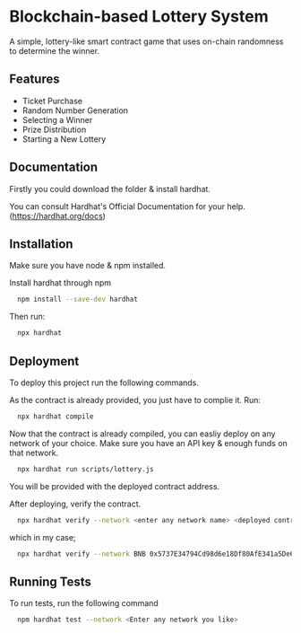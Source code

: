 
# Blockchain-based Lottery System

A simple, lottery-like smart contract game that uses on-chain randomness to determine the winner.

## Features

- Ticket Purchase
- Random Number Generation
- Selecting a Winner
- Prize Distribution
- Starting a New Lottery


## Documentation

Firstly you could download the folder & install hardhat. 

You can consult Hardhat's Official Documentation for your help. (https://hardhat.org/docs)



## Installation

Make sure you have node & npm installed.

Install hardhat through npm

```bash
  npm install --save-dev hardhat

```

Then run:

```bash
  npx hardhat
```
## Deployment
To deploy this project run the following commands.

As the contract is already provided, you just have to complie it. Run:
```bash
  npx hardhat compile
```

Now that the contract is already compiled, you can easliy deploy on any network of your choice.
Make sure you have an API key & enough funds on that network. 
```bash
  npx hardhat run scripts/lottery.js
```
You will be provided with the deployed contract address.

After deploying, verify the contract. 
```bash
  npx hardhat verify --network <enter any network name> <deployed contract address> <constructor parameters>
```
which in my case;

```bash
  npx hardhat verify --network BNB 0x5737E34794Cd98d6e18Df80AfE341a5De6aCF63E 1000000000000000000 120
```
## Running Tests

To run tests, run the following command

```bash
  npm hardhat test --network <Enter any network you like>
```

